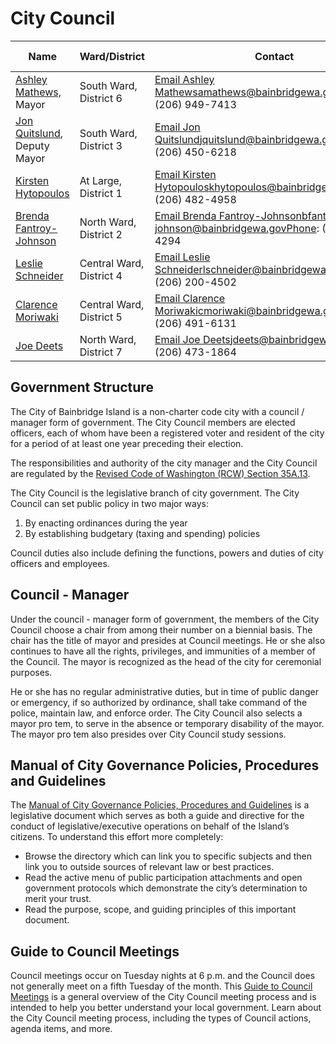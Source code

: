 

# City Council

|Name|Ward/District|Contact|Term Expires|
|---|---|---|---|
|[Ashley Mathews,](https://www.bainbridgewa.gov/Directory.aspx?EID=338) Mayor|South Ward, District 6|[Email Ashley Mathews](amathews@bainbridgewa.gov)amathews@bainbridgewa.govPhone (206) 949-7413|12/31/2027|
|[Jon Quitslund](https://www.bainbridgewa.gov/directory.aspx?EID=293), Deputy Mayor|South Ward, District 3|[Email Jon Quitslund](jquitslund@bainbridgewa.gov)jquitslund@bainbridgewa.govPhone: (206) 450-6218|12/31/2025|
|[Kirsten Hytopoulos](https://www.bainbridgewa.gov/directory.aspx?EID=260)|At Large, District 1|[Email Kirsten Hytopoulos](mailto:khytopoulos@bainbridgewa.gov)khytopoulos@bainbridgewa.govPhone: (206) 482-4958|12/31/2027|
|[Brenda Fantroy-Johnson](https://www.bainbridgewa.gov/directory.aspx?EID=274)|North Ward, District 2|[Email Brenda Fantroy-Johnson](mailto:bfantroy-johnson@bainbridgewa.gov)bfantroy-johnson@bainbridgewa.govPhone: (206) 498-4294|12/31/2027|
|[Leslie Schneider](https://www.bainbridgewa.gov/Directory.aspx?EID=250)|Central Ward, District 4|[Email Leslie Schneider](mailto:lschneider@bainbridgewa.gov)lschneider@bainbridgewa.govPhone:  (206) 200-4502|12/31/2027|
|[Clarence Moriwaki](https://www.bainbridgewa.gov/directory.aspx?EID=296)|Central Ward, District 5|[Email Clarence Moriwaki](mailto:cmoriwaki@bainbridgewa.gov)cmoriwaki@bainbridgewa.govPhone: (206) 491-6131|12/31/2025|
|[Joe Deets](https://www.bainbridgewa.gov/directory.aspx?EID=229)|North Ward, District 7|[Email Joe Deets](jdeets@bainbridgewa.gov)jdeets@bainbridgewa.govPhone: (206) 473-1864|12/31/2025|

##  __Government Structure__ 

The City of Bainbridge Island is a non-charter code city with a council / manager form of government. The City Council members are elected officers, each of whom have been a registered voter and resident of the city for a period of at least one year preceding their election.

The responsibilities and authority of the city manager and the City Council are regulated by the [Revised Code of Washington (RCW) Section 35A.13](http://app.leg.wa.gov/rcw/default.aspx?cite=35a.13).

The City Council is the legislative branch of city government. The City Council can set public policy in two major ways:

 1. By enacting ordinances during the year
 1. By establishing budgetary (taxing and spending) policies

Council duties also include defining the functions, powers and duties of city officers and employees.

## Council - Manager

Under the council - manager form of government, the members of the City Council choose a chair from among their number on a biennial basis. The chair has the title of mayor and presides at Council meetings. He or she also continues to have all the rights, privileges, and immunities of a member of the Council. The mayor is recognized as the head of the city for ceremonial purposes.

He or she has no regular administrative duties, but in time of public danger or emergency, if so authorized by ordinance, shall take command of the police, maintain law, and enforce order. The City Council also selects a mayor pro tem, to serve in the absence or temporary disability of the mayor. The mayor pro tem also presides over City Council study sessions.

## Manual of City Governance Policies, Procedures and Guidelines

 The   [Manual of City Governance Policies, Procedures and Guidelines](/DocumentCenter/View/16487/Governance-Manual)   is a legislative document which serves as both a guide and directive for the conduct of legislative/executive operations on behalf of the Island’s citizens. To understand this effort more completely: 

 * Browse the directory which can link you to specific subjects and then link you to outside sources of relevant law or best practices.
 * Read the active menu of public participation attachments and open government protocols which demonstrate the city’s determination to merit your trust.
 * Read the purpose, scope, and guiding principles of this important document.

## 

## Guide to Council Meetings

Council meetings occur on Tuesday nights at 6 p.m. and the Council does not generally meet on a fifth Tuesday of the month. This [Guide to Council Meetings](/DocumentCenter/View/14859/A-Guide-to-City-Council-Meetings) is a general overview of the City Council meeting process and is intended to help you better understand your local government. Learn about the City Council meeting process, including the types of Council actions, agenda items, and more.

 